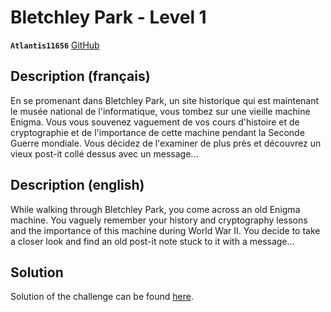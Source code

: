 # Bletchley Park - Level 1

**`Atlantis11656`** [GitHub](https://github.com/MassinissaDjellouli)

## Description (français)

En se promenant dans Bletchley Park, un site historique qui est maintenant le musée national de l'informatique, vous tombez sur une vieille machine Enigma. Vous vous souvenez vaguement de vos cours d'histoire et de cryptographie et de l'importance de cette machine pendant la Seconde Guerre mondiale. Vous décidez de l'examiner de plus près et découvrez un vieux post-it collé dessus avec un message...

## Description (english)

While walking through Bletchley Park, you come across an old Enigma machine. You vaguely remember your history and cryptography lessons and the importance of this machine during World War II. You decide to take a closer look and find an old post-it note stuck to it with a message...


## Solution

Solution of the challenge can be found [here](solution/README.md).